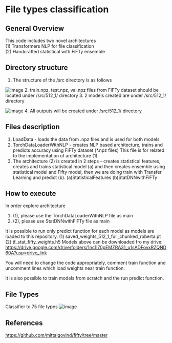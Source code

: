 # File types classification 
## General Overview
This code includes two novel architectures
<br>(1) Transformers NLP for file classification
<br>(2) Handcrafted statistical with FiFTy ensemble
## Directory structure
1. The structure of the /src directory is as follows
  
![image](https://github.com/simonalis/ThesisPaper/assets/104734787/2b1b23d4-b6ee-47ac-83d5-6b398e01fe39)
2. train.npz, test.npz, val.npz files from FiFTy dataset should be located under /src/512_1/ directory
3. 2 models created are  under /src/512_1/ directory

![image](https://github.com/simonalis/ThesisPaper/assets/104734787/2bb71063-e507-4813-8e2e-c6e2bf617bf9)
4. All outputs will be created under /src/512_1/ directory
## Files description
1. LoadData - loads the data from .npz files and is used for both models
2. TorchDataLoaderWithNLP - creates NLP based architecture, trains and predicts accuracy using FiFTy dataset (*.npz files)
This file is for related to the implementation of architecture (1).
3. The architecture (2) is created in 2 steps - creates statistical features, creates and trains statistical model (a) and then creates ensemble using statistical model and Fifty model, then we are doing train with Transfer Learning and predict (b).
(a)StatisticalFeatures
(b)StatDNNwithFiFTy
## How to execute
In order explore architecture
1. (1), please use the TorchDataLoaderWithNLP file as main
2. (2), please use StatDNNwithFiFTy file as main

It is possible to run only predict function for each model as models are loaded to this repository.
(1) saved_weights_512_1_full_chunked_roberta.pt
(2) tf_stat_fifty_weights.h5
Models above can be downloaded fro my drive:
https://drive.google.com/drive/folders/1nc1l70pEMZRA31_u1sADFovxRZQND60A?usp=drive_link

You will need to change the code appropriately, comment train function and uncomment lines which load weights near train function.

It is also possible to train models from scratch and the run predict function.

## File Types
Classifier to 75 file types
![image](https://github.com/simonalis/ThesisPaper/assets/104734787/5133a2c2-3460-4640-ada6-7ee841c145db)

## References
https://github.com/mittalgovind/fifty/tree/master
